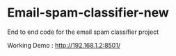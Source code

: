 # Email-spam-classifier-new
End to end code for the email spam classifier project




Working Demo : http://192.168.1.2:8501/

